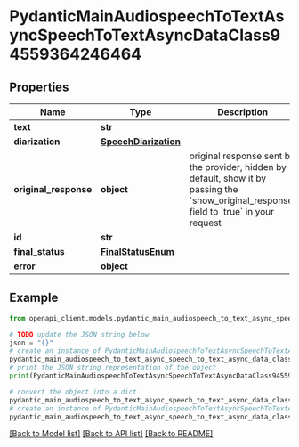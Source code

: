 # PydanticMainAudiospeechToTextAsyncSpeechToTextAsyncDataClass94559364246464


## Properties

Name | Type | Description | Notes
------------ | ------------- | ------------- | -------------
**text** | **str** |  | 
**diarization** | [**SpeechDiarization**](SpeechDiarization.md) |  | 
**original_response** | **object** | original response sent by the provider, hidden by default, show it by passing the &#x60;show_original_response&#x60; field to &#x60;true&#x60; in your request | [optional] 
**id** | **str** |  | 
**final_status** | [**FinalStatusEnum**](FinalStatusEnum.md) |  | 
**error** | **object** |  | [optional] 

## Example

```python
from openapi_client.models.pydantic_main_audiospeech_to_text_async_speech_to_text_async_data_class94559364246464 import PydanticMainAudiospeechToTextAsyncSpeechToTextAsyncDataClass94559364246464

# TODO update the JSON string below
json = "{}"
# create an instance of PydanticMainAudiospeechToTextAsyncSpeechToTextAsyncDataClass94559364246464 from a JSON string
pydantic_main_audiospeech_to_text_async_speech_to_text_async_data_class94559364246464_instance = PydanticMainAudiospeechToTextAsyncSpeechToTextAsyncDataClass94559364246464.from_json(json)
# print the JSON string representation of the object
print(PydanticMainAudiospeechToTextAsyncSpeechToTextAsyncDataClass94559364246464.to_json())

# convert the object into a dict
pydantic_main_audiospeech_to_text_async_speech_to_text_async_data_class94559364246464_dict = pydantic_main_audiospeech_to_text_async_speech_to_text_async_data_class94559364246464_instance.to_dict()
# create an instance of PydanticMainAudiospeechToTextAsyncSpeechToTextAsyncDataClass94559364246464 from a dict
pydantic_main_audiospeech_to_text_async_speech_to_text_async_data_class94559364246464_form_dict = pydantic_main_audiospeech_to_text_async_speech_to_text_async_data_class94559364246464.from_dict(pydantic_main_audiospeech_to_text_async_speech_to_text_async_data_class94559364246464_dict)
```
[[Back to Model list]](../README.md#documentation-for-models) [[Back to API list]](../README.md#documentation-for-api-endpoints) [[Back to README]](../README.md)


